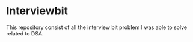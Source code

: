 # Interviewbit
This repository consist of all the interview bit problem I was able to solve related to DSA.
